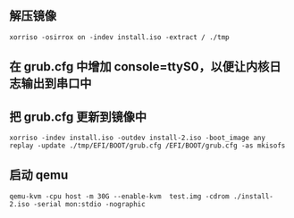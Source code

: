 ## 解压镜像
`xorriso -osirrox on -indev install.iso -extract / ./tmp`
## 在 grub.cfg 中增加 console=ttyS0，以便让内核日志输出到串口中
## 把 grub.cfg 更新到镜像中
`xorriso -indev install.iso -outdev install-2.iso -boot_image any replay -update ./tmp/EFI/BOOT/grub.cfg /EFI/BOOT/grub.cfg -as mkisofs`
## 启动 qemu
`qemu-kvm -cpu host -m 30G --enable-kvm  test.img -cdrom ./install-2.iso -serial mon:stdio -nographic`
